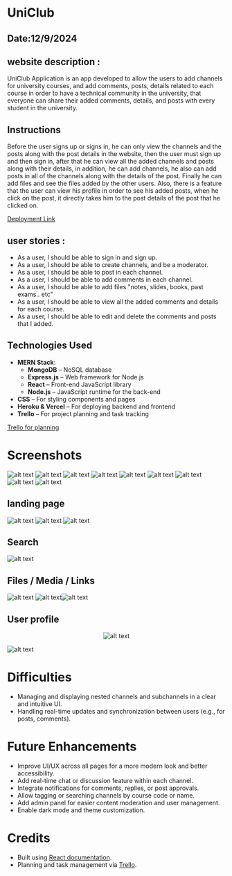
# UniClub

## Date:12/9/2024

## website description :
UniClub Application is an app developed to allow the users to add channels for university courses, and add comments, posts, details related to each course in order to have a technical community in the university, that everyone can share their added comments, details, and posts with every student in the university.

## Instructions
Before the user signs up or signs in, he can only view the channels and the posts along with the post details in the website, then the user must sign up and then sign in, after that he can view all the added channels and posts along with their details, in addition, he can add channels, he also can add posts in all of the channels along with the details of the post. Finally he can add files and see the files added by the other users. Also, there is a feature that the user can view his profile in order to see his added posts, when he click on the post, it directly takes him to the post details of the post that he clicked on.

 [Deployment Link](https://uni-club-frontend.vercel.app/)





## user stories :

- As a user, I should be able to sign in and sign up.
- As a user, I should be able to create channels, and be a moderator. 
- As a user, I should be able to post in each channel.
- As a user, I should be able to add comments in each channel.
- As a user, I should be able to add  files "notes, slides, books, past exams.. etc"
- As a user, I should be able to view all the added comments and details for each course.
- As a user, I should be able to edit and delete the comments and posts that I added.

## Technologies Used
* **MERN Stack**:
  - **MongoDB** – NoSQL database
  - **Express.js** – Web framework for Node.js
  - **React** – Front-end JavaScript library
  - **Node.js** – JavaScript runtime for the back-end
* **CSS** – For styling components and pages
* **Heroku & Vercel** – For deploying backend and frontend
* **Trello** – For project planning and task tracking

 [Trello for planning](https://trello.com/b/PkImCtGH/uniclub)

# Screenshots

![alt text](public/UniClub_img/1.png)
![alt text](public/UniClub_img/2.png)
![alt text](public/UniClub_img/3.png)
![alt text](public/UniClub_img/4.png)
![alt text](public/UniClub_img/about_us.png)
![alt text](public/UniClub_img/Our_Services.png)
![alt text](public/UniClub_img/sign_in.png)
![alt text](public/UniClub_img/sign_up.png)
![alt text](public/UniClub_img/Reset_Password.png)
## landing page
![alt text](public/UniClub_img/5.png)
![alt text](public/UniClub_img/6.png)
![alt text](public/UniClub_img/7.png)
## Search
![alt text](public/UniClub_img/8.png)
## Files / Media / Links 
![alt text](public/UniClub_img/file_1.png)
![alt text](public/UniClub_img/file_2.png)![alt text](public/UniClub_img/file_3.png)
## User profile
<p align="center">
  <img src="public/UniClub_img/9.2.png"align="center" alt="alt text" />
</p>

![alt text](public/UniClub_img/9.3.png)
# Difficulties
- Managing and displaying nested channels and subchannels in a clear and intuitive UI.
- Handling real-time updates and synchronization between users (e.g., for posts, comments).

# Future Enhancements
- Improve UI/UX across all pages for a more modern look and better accessibility.
- Add real-time chat or discussion feature within each channel.
- Integrate notifications for comments, replies, or post approvals.
- Allow tagging or searching channels by course code or name.
- Add admin panel for easier content moderation and user management.
- Enable dark mode and theme customization.

# Credits
* Built using [React documentation](https://reactjs.org/).
* Planning and task management via [Trello](https://trello.com/b/PkImCtGH/uniclub).

